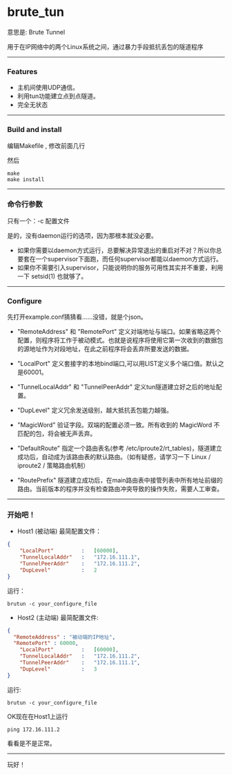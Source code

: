 # brute_tun

意思是: Brute Tunnel

用于在IP网络中的两个Linux系统之间，通过暴力手段抵抗丢包的隧道程序


---

### Features
 * 主机间使用UDP通信。
 * 利用tun功能建立点到点隧道。
 * 完全无状态
 
---

### Build and install
编辑Makefile , 修改前面几行

然后
```
make
make install
```

---

### 命令行参数
只有一个：-c 配置文件

是的，没有daemon运行的选项，因为那根本就没必要。

* 如果你需要以daemon方式运行，总要解决异常退出的重启对不对？所以你总要套在一个supervisor下面跑，而任何supervisor都能以daemon方式运行。
* 如果你不需要引入supervisor，只能说明你的服务可用性其实并不重要，利用一下 setsid(1) 也就够了。

---

### Configure
先打开example.conf猜猜看……没错，就是个json。

* "RemoteAddress" 和 "RemotePort" 定义对端地址与端口。如果省略这两个配置，则程序将工作于被动模式。也就是说程序将使用它第一次收到的数据包的源地址作为对段地址，在此之前程序将会丢弃所要发送的数据。

* "LocalPort" 定义套接字的本地bind端口,可以用LIST定义多个端口值。默认之是60001。

* "TunnelLocalAddr" 和 "TunnelPeerAddr" 定义tun隧道建立好之后的地址配置。

* "DupLevel" 定义冗余发送级别，越大抵抗丢包能力越强。

* "MagicWord" 验证字段。双端的配置必须一致。所有收到的 MagicWord 不匹配的包，将会被无声丢弃。

* "DefaultRoute" 指定一个路由表名(参考 /etc/iproute2/rt_tables)，隧道建立成功后，自动成为该路由表的默认路由。（如有疑惑，请学习一下 Linux / iproute2 / 策略路由机制）

* "RoutePrefix" 隧道建立成功后，在main路由表中接管列表中所有地址前缀的路由。当前版本的程序并没有检查路由冲突导致的操作失败，需要人工审查。


---

### 开始吧！
* Host1 (被动端)
最简配置文件：
```json
{
	"LocalPort"			:	[60000],
	"TunnelLocalAddr"	:	"172.16.111.1",
	"TunnelPeerAddr"	:	"172.16.111.2",
	"DupLevel"			:	2
}
```
运行：
```shell
brutun -c your_configure_file
```

* Host2 (主动端)
最简配置文件:
```json
{
  "RemoteAddress" : "被动端的IP地址",
  "RemotePort" : 60000,
	"LocalPort"			:	[60000],
	"TunnelLocalAddr"	:	"172.16.111.2",
	"TunnelPeerAddr"	:	"172.16.111.1",
	"DupLevel"			:	3
}
```

运行:
```shell
brutun -c your_configure_file
```

OK现在在Host1上运行
```
ping 172.16.111.2
```
看看是不是正常。

---

玩好！
